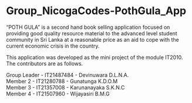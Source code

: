 # Group_NicogaCodes-PothGula_App
“POTH GULA” is a second hand book selling application focused on providing good quality resource material to the advanced level student community in Sri Lanka at a reasonable price as an aid to cope with the current economic crisis in the country.

This application was developed as the mini project of the module IT2010. The contributors are as follows.

Group Leader - IT21487484 - Devinuwara D.L.N.A.  
Member 2     - IT21280788 - Gunatunga K.D.O.M  
Member 3     - IT21357008 - Karunanayaka S.K.N.C  
Member 4     - IT21507960 - Wijayasiri B.M.G  
